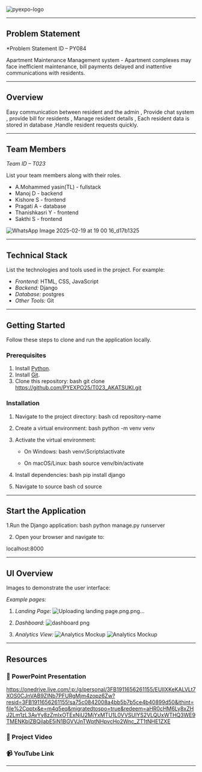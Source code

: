 ![pyexpo-logo](https://github.com/user-attachments/assets/b7e3c4f9-babf-4bd4-958b-7e7219993ed7)


---

## Problem Statement

*Problem Statement ID – PY084

Apartment Maintenance Management system - Apartment complexes may face inefficient maintenance, bill payments delayed and inattentive
communications with residents.

---

## Overview

Easy communication between resident and the admin , Provide chat system , provide bill for residents , Manage resident details , Each resident data is stored in database ,Handle resident requests quickly.


---

## Team Members

*Team ID – T023*

List your team members along with their roles.

- A.Mohammed yasin(TL) - fullstack
- Manoj D - backend
- Kishore S - frontend
- Pragati A - database
- Thanishkasri Y - frontend
- Sakthi S - frontend

![WhatsApp Image 2025-02-19 at 19 00 16_d17b1325](https://github.com/user-attachments/assets/3840db2e-483c-462e-9e18-ec5ef3ea643c)


---

## Technical Stack

List the technologies and tools used in the project. For example:

- *Frontend:* HTML, CSS, JavaScript
- *Backend:*  Django
- *Database:* postgres
- *Other Tools:* Git

---

## Getting Started

Follow these steps to clone and run the application locally.

### Prerequisites

1. Install [Python](https://www.python.org/downloads/).
2. Install [Git](https://git-scm.com/).
3. Clone this repository:
   bash
   git clone https://github.com/PYEXPO25/T023_AKATSUKI.git


### Installation

1. Navigate to the project directory:
   bash
   cd repository-name

2. Create a virtual environment:
   bash
   python -m venv venv

3. Activate the virtual environment:
   - On Windows:
     bash
     venv\Scripts\activate

   - On macOS/Linux:
     bash
     source venv/bin/activate

4. Install dependencies:
   bash
   pip install django

5. Navigate to source
   bash
   cd source


---

## Start the Application

1.Run the Django application: bash python manage.py runserver

2. Open your browser and navigate to:

 localhost:8000


---

## UI Overview

Images to demonstrate the user interface:

*Example pages:*

1. *Landing Page:*
   ![Uploading landing page.png.png…]()



2. *Dashboard:*
   ![dashboard png](https://github.com/user-attachments/assets/86999381-3222-45a7-b987-8acbbe51d189)


3. *Analytics View:*
   ![Analytics Mockup](path/to/analytics-mockup.png)
   ![Analytics Mockup](media/Analytics.png)

---

## Resources

### 📄 PowerPoint Presentation
https://onedrive.live.com/:p:/g/personal/3FB1911656261155/EUIIXKeKALVLt7XOS0CJnVAB9ZlNb7PFURgMjm4zopz6Zw?resid=3FB1911656261155!sa75c0842008a4bb5b7b5ce4b40899d50&ithint=file%2Cpptx&e=m4q5eq&migratedtospo=true&redeem=aHR0cHM6Ly8xZHJ2Lm1zL3AvYy8zZmIxOTExNjU2MjYxMTU1L0VVSUlYS2VLQUxWTHQ3WE9TMENKblZBQjlabE5iN1BGVVJnTWptNHpvcHo2Wnc_ZT1tNHE1ZXE

### 🎥 Project Video


### 📹 YouTube Link


---

